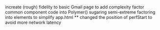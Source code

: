 increate (rough) fidelity to basic Gmail page to add complexity 
factor common component code into Polymer() sugaring 
semi-extreme factoring into elements to simplify app.html 
** changed the position of perfStart to avoid more network latency